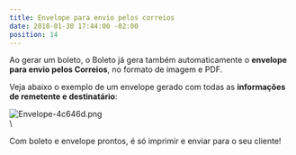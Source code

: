 ```yaml
---
title: Envelope para envio pelos correios
date: 2018-01-30 17:44:00 -02:00
position: 14
---
```


Ao gerar um boleto, o Boleto já gera também automaticamente o **envelope para envio pelos Correios**, no formato de imagem e PDF.

Veja abaixo o exemplo de um envelope gerado com todas as **informações de remetente e destinatário**:

![Envelope-4c646d.png](/uploads/Envelope-4c646d.png)\
\\

Com boleto e envelope prontos, é só imprimir e enviar para o seu cliente!